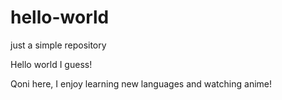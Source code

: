 # hello-world
just a simple repository

Hello world I guess!

Qoni here, I enjoy learning new languages and watching anime!
